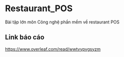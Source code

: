 # Restaurant_POS
Bài tập lớn môn Công nghệ phần mềm về restaurant POS




## Link báo cáo
https://www.overleaf.com/read/wwtvypvgsyzm
